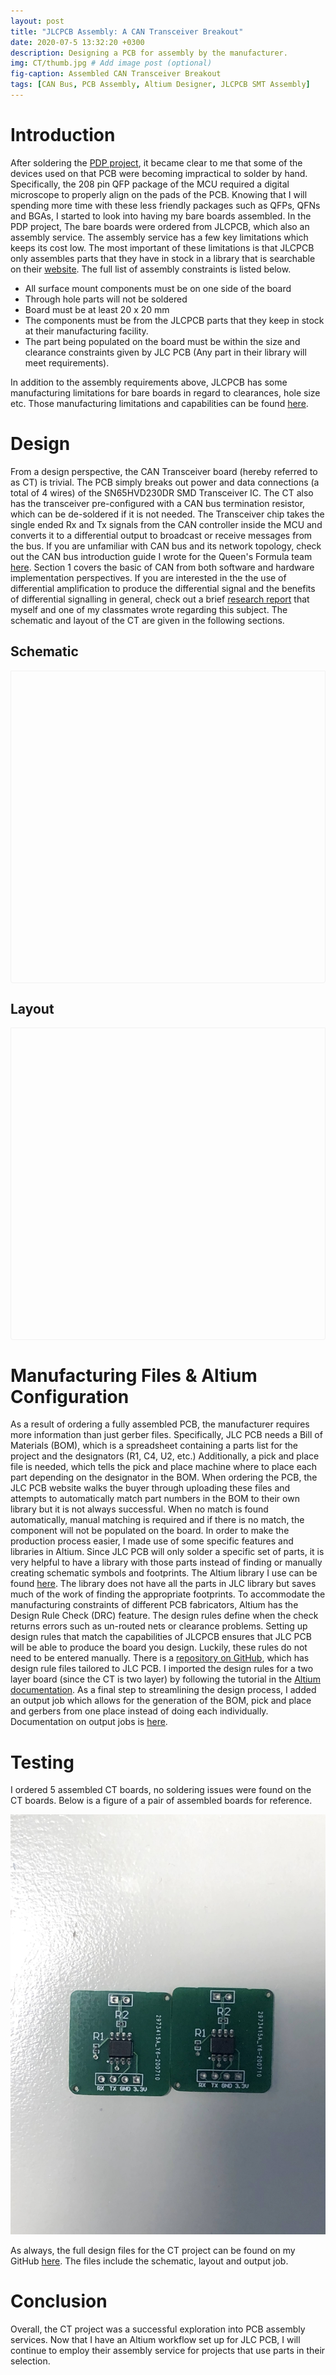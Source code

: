```yaml
---
layout: post
title: "JLCPCB Assembly: A CAN Transceiver Breakout"
date: 2020-07-5 13:32:20 +0300
description: Designing a PCB for assembly by the manufacturer.
img: CT/thumb.jpg # Add image post (optional)
fig-caption: Assembled CAN Transceiver Breakout
tags: [CAN Bus, PCB Assembly, Altium Designer, JLCPCB SMT Assembly]
---
```

<script src="https://viewer.altium.com/client/static/js/embed.js"></script>

# Introduction

After soldering the [PDP project](../peterson-dev-platform), it became clear to
me that some of the devices used on that PCB were becoming impractical to solder
by hand. Specifically, the 208 pin QFP package of the MCU required a digital
microscope to properly align on the pads of the PCB. Knowing that I will
spending more time with these less friendly packages such as QFPs, QFNs and
BGAs, I started to look into having my bare boards assembled. In the PDP
project, The bare boards were ordered from JLCPCB, which also an assembly
service. The assembly service has a few key limitations which keeps its cost
low. The most important of these limitations is that JLCPCB only assembles parts
that they have in stock in a library that is searchable on their
[website](https://jlcpcb.com/parts). The full list of assembly constraints is
listed below.

- All surface mount components must be on one side of the board
- Through hole parts will not be soldered
- Board must be at least 20 x 20 mm
- The components must be from the JLCPCB parts that they keep in stock at their
  manufacturing facility.
- The part being populated on the board must be within the size and clearance
  constraints given by JLC PCB (Any part in their library will meet
  requirements).

In addition to the assembly requirements above, JLCPCB has some manufacturing
limitations for bare boards in regard to clearances, hole size etc. Those
manufacturing limitations and capabilities can be found
[here](https://jlcpcb.com/capabilities/Capabilities).

# Design

From a design perspective, the CAN Transceiver board (hereby referred to as CT)
is trivial. The PCB simply breaks out power and data connections (a total of 4
wires) of the SN65HVD230DR SMD Transceiver IC. The CT also has the transceiver
pre-configured with a CAN bus termination resistor, which can be de-soldered if
it is not needed. The Transceiver chip takes the single ended Rx and Tx signals
from the CAN controller inside the MCU and converts it to a differential output
to broadcast or receive messages from the bus. If you are unfamiliar with CAN
bus and its network topology, check out the CAN bus introduction guide I wrote
for the Queen's Formula team
[here](https://github.com/qfsae/Q20/blob/master/CAN/docs/can.pdf). Section 1
covers the basic of CAN from both software and hardware implementation
perspectives. If you are interested in the the use of differential amplification
to produce the differential signal and the benefits of differential signalling
in general, check out a brief <a href="../assets/img/CT/report.pdf"
target="_blank">research report</a> that myself and one of my classmates wrote
regarding this subject. The schematic and layout of the CT are given in the
following sections.

## Schematic
<div class="altium-ecad-viewer" data-project-src="eb266439-9211-4378-bf15-b1c013292100" style="border-radius: 0px 0px 4px 4px; height: 500px; border-style: solid; border-width: 1px; border-color: rgb(241, 241, 241); overflow: hidden; max-width: 1280px; max-height: 700px; box-sizing: border-box;"></div>

## Layout

<div class="altium-ecad-viewer" data-project-src="7d4c032a-7529-4a60-86b9-83e139a067cc" style="border-radius: 0px 0px 4px 4px; height: 500px; border-style: solid; border-width: 1px; border-color: rgb(241, 241, 241); overflow: hidden; max-width: 1280px; max-height: 700px; box-sizing: border-box;"></div>

# Manufacturing Files & Altium Configuration

As a result of ordering a fully assembled PCB, the manufacturer requires more
information than just gerber files. Specifically, JLC PCB needs a Bill of
Materials (BOM), which is a spreadsheet containing a parts list for the project
and the designators (R1, C4, U2, etc.) Additionally, a pick and place file is
needed, which tells the pick and place machine where to place each part
depending on the designator in the BOM. When ordering the PCB, the JLC PCB
website walks the buyer through uploading these files and attempts to
automatically match part numbers in the BOM to their own library but it is not
always successful. When no match is found automatically, manual matching is
required and if there is no match, the component will not be populated on the
board. In order to make the production process easier, I made use of some
specific features and libraries in Altium. Since JLC PCB will only solder a
specific set of parts, it is very helpful to have a library  with those parts
instead of finding or manually creating schematic symbols and footprints. The
Altium library I use can be found [here](https://github.com/actiBMS/JLCSMT_LIB).
The library does not have all the parts in JLC library but saves much of the
work of finding the appropriate footprints. To accommodate the manufacturing
constraints of different PCB fabricators, Altium has the Design Rule Check (DRC)
feature. The design rules define when the check returns errors such as un-routed
nets or clearance problems. Setting up design rules that match the capabilities
of JLCPCB ensures that JLC PCB will be able to produce the board you design.
Luckily, these rules do not need to be entered manually. There is a [repository
on GitHub](https://github.com/ayberkozgur/jlcpcb-design-rules-stackups), which
has design rule files tailored to JLC PCB. I imported the design rules for a two
layer board (since the CT is two layer) by following the tutorial in the [Altium
documentation](https://www.altium.com/documentation/altium-designer/constraining-the-design-design-rules-ad#!exporting-and-importing-rules).
As a final step to streamlining the design process, I added an output job which
allows for the generation of the BOM, pick and place and gerbers from one place
instead of doing each individually. Documentation on output jobs is
[here](https://www.altium.com/documentation/altium-designer/preparing-multiple-outputs-in-an-outputjob-ad?version=18.1).

# Testing

I ordered 5 assembled CT boards, no soldering issues were found on the CT
boards. Below is a figure of a pair of assembled boards for reference.

![boardPair](../assets/img/CT/board-pair.jpg)

As always, the full design files for the CT project can be found on my GitHub
[here](https://github.com/ethanmpeterson/boards/tree/main/Transceiver). The
files include the schematic, layout and output job.

# Conclusion

Overall, the CT project was a successful exploration into PCB assembly services.
Now that I have an Altium workflow set up for JLC PCB, I will continue to employ
their assembly service for projects that use parts in their selection.
